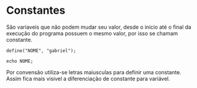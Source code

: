 # Constantes
São variaveis que não podem mudar seu valor, desde o inicio até o final da execução do programa possuem o mesmo valor, por isso se chamam constante.
```
define("NOME", "gabriel");

echo NOME;
```

Por convensão utiliza-se letras maiusculas para definir uma constante. Assim fica mais visivel a diferenciação de constante para variável.
